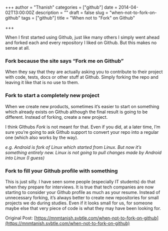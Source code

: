 +++
author = "Thanish"
categories = ["github"]
date = 2014-04-02T13:00:00Z
description = ""
draft = false
slug = "when-not-to-fork-on-github"
tags = ["github"]
title = "When not to \"Fork\" on Github"

+++


When I first started using Github, just like many others I simply  went ahead and forked each and every repository I liked on Github. But  this makes no sense at all.

### Fork because the site says “Fork me on Github”

When they say that they are actually asking you to contribute to  their project with code, tests, docs or other stuff at Github. Simply  forking the repo and leaving it like that is no use to them.

### Fork to start a completely new project

When we create new products, sometimes it’s easier to start on  something which already exists on Github although the final result is  going to be different. Instead of forking, create a new project.

I think GIthubs _Fork_ is not meant for that. Even if you did,  at a later time, I’m sure you’re going to ask Github support to convert  your repo into a regular one (which also works by the way).

_e.g. Android is fork of Linux which started from Linux. But now  it’s something entirely new. Linux is not going to pull changes made by  Android into Linux (I guess)_

### Fork to fill your Github profile with something

This is just silly. I have seen some people (especially IT students)  do that when they prepare for interviews. It is true that tech companies  are now starting to consider your Github profile as much as your  resume. Instead of unnecessary forking, it’s always better to create new  repositories for small projects we do during studies. Even if it looks  small for us, for someone maybe else that very piece of code is what  they may have been looking for.

Original Post: [https://mnmtanish.svbtle.com/when-not-to-fork-on-github](https://mnmtanish.svbtle.com/when-not-to-fork-on-github)

